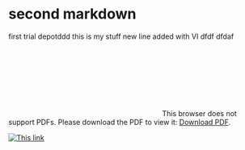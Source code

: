# second markdown
first trial depotddd
this is my stuff
new line added with VI
dfdf dfdaf
<object data="http://www.ti.com/lit/ds/sbos694a/sbos694a.pdf" type="application/pdf" width="700px" height="700px">
    <embed src="http://www.ti.com/lit/ds/sbos694a/sbos694a.pdf">
        This browser does not support PDFs. Please download the PDF to view it: <a href="http://www.ti.com/lit/ds/sbos694a/sbos694a.pdf">Download PDF</a>.</p>
    </embed>
</object>

[![This link](https://images.pexels.com/photos/40784/drops-of-water-water-nature-liquid-40784.jpeg)](http://example.net/)
